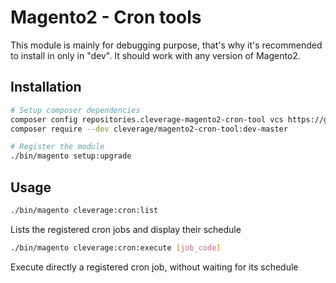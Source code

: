 Magento2 - Cron tools
=====================

This module is mainly for debugging purpose, that's why it's recommended to install in only in "dev". It should work 
with any version of Magento2.

Installation
------------

```bash
# Setup composer dependencies
composer config repositories.cleverage-magento2-cron-tool vcs https://github.com/cleverage/magento2-cron-tool
composer require --dev cleverage/magento2-cron-tool:dev-master

# Register the module
./bin/magento setup:upgrade
```

Usage
-----

```bash
./bin/magento cleverage:cron:list
```

Lists the registered cron jobs and display their schedule

```bash
./bin/magento cleverage:cron:execute [job_code]
```

Execute directly a registered cron job, without waiting for its schedule
